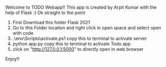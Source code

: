 Welcome to TODO Webapp!!
This app is created by Arpit Kumar with the help of Flask :)
Ok straight to the point
1. First Download this folder Flask 2021
2. Go to this Folder location and right click in open space and select open with code
3. .\env\Scripts\activate.ps1 copy this to terminal to activate server
4. python app.py copy this to terminal to activate Todo app
5. click on "http://127.0.0.1:5000" to directly open in web browser

Enjoy!!